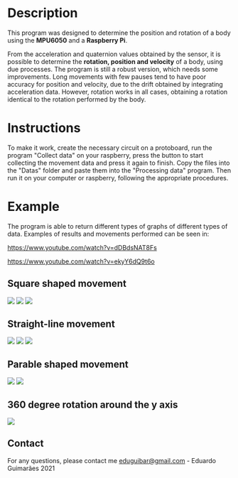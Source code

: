 ﻿# Description
This program was designed to determine the position and rotation of a body using the **MPU6050** and a **Raspberry Pi**.

From the acceleration and quaternion values ​​obtained by the sensor, it is possible to determine the **rotation, position and velocity** of a body, using due processes. The program is still a robust version, which needs some improvements. Long movements with few pauses tend to have poor accuracy for position and velocity, due to the drift obtained by integrating acceleration data. However, rotation works in all cases, obtaining a rotation identical to the rotation performed by the body.
# Instructions 
To make it work, create the necessary circuit on a protoboard, run the program "Collect data" on your raspberry, press the button to start collecting the movement data and press it again to finish. Copy the files into the "Datas" folder and paste them into the "Processing data" program. Then run it on your computer or raspberry, following the appropriate procedures.
# Example
The program is able to return different types of graphs of different types of data. Examples of results and movements performed can be seen in:
    
https://www.youtube.com/watch?v=dDBdsNAT8Fs

https://www.youtube.com/watch?v=ekyY6dQ9t6o
## Square shaped movement    		
![](https://cdn.discordapp.com/attachments/857382160712466452/872321595635548160/posdveldacc_mov_square.png)
    ![](https://cdn.discordapp.com/attachments/857382160712466452/872315788437127188/xyz_mov_square_3d.png)
    ![](https://cdn.discordapp.com/attachments/857382160712466452/872315785152962560/xy_mov_square.png)
## Straight-line movement  
![](https://cdn.discordapp.com/attachments/857382160712466452/872299091428798564/acc_mov_linear.png)
    ![](https://cdn.discordapp.com/attachments/857382160712466452/872301214631620608/three_posd_veld_acc_mov_linear.png)
    ![](https://cdn.discordapp.com/attachments/857382160712466452/872313066891673600/xy_mov_linear_3d.png)
## Parable shaped movement
![](https://cdn.discordapp.com/attachments/857382160712466452/872322881894383716/posd_veld_acc_mov_parabola.png)
    ![](https://cdn.discordapp.com/attachments/857382160712466452/872323593126707260/xz_mov_parabola_3d.png)
## 360 degree rotation around the y axis 
![](https://cdn.discordapp.com/attachments/857382160712466452/872310307693920296/quat_quatc_eulerc_mov_linear.png)
## Contact
For any questions, please contact me <eduguibar@gmail.com> - Eduardo Guimarães 2021
